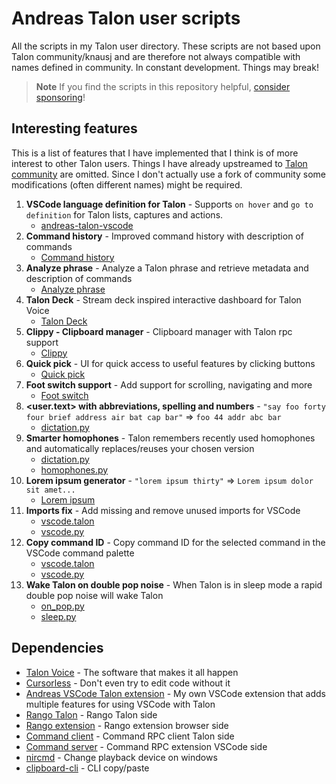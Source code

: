 # Andreas Talon user scripts

All the scripts in my Talon user directory. These scripts are not based upon Talon community/knausj and are therefore not always compatible with names defined in community. In constant development. Things may break!

> **Note**
> If you find the scripts in this repository helpful, [consider sponsoring](https://github.com/sponsors/AndreasArvidsson)!

## Interesting features

This is a list of features that I have implemented that I think is of more interest to other Talon users. Things I have already upstreamed to [Talon community](https://github.com/talonhub/community) are omitted. Since I don't actually use a fork of community some modifications (often different names) might be required.

1. **VSCode language definition for Talon** - Supports `on hover` and `go to definition` for Talon lists, captures and actions.
    - [andreas-talon-vscode](https://github.com/AndreasArvidsson/andreas-talon-vscode)
2. **Command history** - Improved command history with description of commands
    - [Command history](./core/on_phrase/command_history)
3. **Analyze phrase** - Analyze a Talon phrase and retrieve metadata and description of commands
    - [Analyze phrase](./core/on_phrase/analyze_phrase)
4. **Talon Deck** - Stream deck inspired interactive dashboard for Talon Voice
    - [Talon Deck](https://github.com/AndreasArvidsson/talon-deck)
5. **Clippy - Clipboard manager** - Clipboard manager with Talon rpc support
    - [Clippy](./plugins/clippy)
6. **Quick pick** - UI for quick access to useful features by clicking buttons
    - [Quick pick](./plugins/quick_pick)
7. **Foot switch support** - Add support for scrolling, navigating and more
    - [Foot switch](./core/foot_switch)
8. **<user.text> with abbreviations, spelling and numbers** - `"say foo forty four brief address air bat cap bar"` => `foo 44 addr abc bar`
    - [dictation.py](https://github.com/AndreasArvidsson/andreas-talon/blob/cbe580f5c6984afe31c76c3a3feb9229b1ede1d1/text/dictation.py#L44-L60)
9. **Smarter homophones** - Talon remembers recently used homophones and automatically replaces/reuses your chosen version
    - [dictation.py](https://github.com/AndreasArvidsson/andreas-talon/blob/b21c9eb553950ff9b3c137a98e8c705a3e8cb393/core/text/text_and_dictation.py#L127)
    - [homophones.py](https://github.com/AndreasArvidsson/andreas-talon/blob/b21c9eb553950ff9b3c137a98e8c705a3e8cb393/core/homophones/homophones.py#L99-L108)
10. **Lorem ipsum generator** - `"lorem ipsum thirty"` => `Lorem ipsum dolor sit amet...`
    - [Lorem ipsum](./plugins/lorem_ipsum)
11. **Imports fix** - Add missing and remove unused imports for VSCode
    - [vscode.talon](https://github.com/AndreasArvidsson/andreas-talon/blob/cc2f5ecd5f696addd1d8df60207337e295fa800e/apps/vscode/vscode.talon#L32-L35)
    - [vscode.py](https://github.com/AndreasArvidsson/andreas-talon/blob/ef049e9cf50b2694ee1b2f039fc102bd488ca1ae/apps/vscode/vscode.py#L391-L396)
12. **Copy command ID** - Copy command ID for the selected command in the VSCode command palette
    - [vscode.talon](https://github.com/AndreasArvidsson/andreas-talon/blob/ef049e9cf50b2694ee1b2f039fc102bd488ca1ae/apps/vscode/vscode.talon#L252)
    - [vscode.py](https://github.com/AndreasArvidsson/andreas-talon/blob/ef049e9cf50b2694ee1b2f039fc102bd488ca1ae/apps/vscode/vscode.py#L382-L389)
13. **Wake Talon on double pop noise** - When Talon is in sleep mode a rapid double pop noise will wake Talon
    - [on_pop.py](https://github.com/AndreasArvidsson/andreas-talon/blob/ef049e9cf50b2694ee1b2f039fc102bd488ca1ae/misc/on_pop.py)
    - [sleep.py](https://github.com/AndreasArvidsson/andreas-talon/blob/ef049e9cf50b2694ee1b2f039fc102bd488ca1ae/misc/sleep/sleep.py#L23-L29)

## Dependencies

-   [Talon Voice](https://talonvoice.com) - The software that makes it all happen
-   [Cursorless](https://github.com/cursorless-dev/cursorless) - Don't even try to edit code without it
-   [Andreas VSCode Talon extension](https://github.com/AndreasArvidsson/vscode-talon-extension) - My own VSCode extension that adds multiple features for using VSCode with Talon
-   [Rango Talon](https://github.com/AndreasArvidsson/rango-talon) - Rango Talon side
-   [Rango extension](https://addons.mozilla.org/en-US/firefox/addon/rango) - Rango extension browser side
-   [Command client](https://github.com/AndreasArvidsson/talon-vscode-command-client) - Command RPC client Talon side
-   [Command server](https://marketplace.visualstudio.com/items?itemName=pokey.command-server) - Command RPC extension VSCode side
-   [nircmd](https://www.nirsoft.net/utils/nircmd.html) - Change playback device on windows
-   [clipboard-cli](https://www.npmjs.com/package/clipboard-cli) - CLI copy/paste
